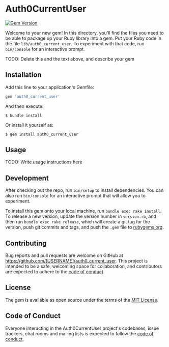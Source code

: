 # Auth0CurrentUser
[![Gem Version](https://badge.fury.io/rb/auth0_current_user.svg)](https://badge.fury.io/rb/auth0_current_user)

Welcome to your new gem! In this directory, you'll find the files you need to be able to package up your Ruby library into a gem. Put your Ruby code in the file `lib/auth0_current_user`. To experiment with that code, run `bin/console` for an interactive prompt.

TODO: Delete this and the text above, and describe your gem

## Installation

Add this line to your application's Gemfile:

```ruby
gem 'auth0_current_user'
```

And then execute:

    $ bundle install

Or install it yourself as:

    $ gem install auth0_current_user

## Usage

TODO: Write usage instructions here

## Development

After checking out the repo, run `bin/setup` to install dependencies. You can also run `bin/console` for an interactive prompt that will allow you to experiment.

To install this gem onto your local machine, run `bundle exec rake install`. To release a new version, update the version number in `version.rb`, and then run `bundle exec rake release`, which will create a git tag for the version, push git commits and tags, and push the `.gem` file to [rubygems.org](https://rubygems.org).

## Contributing

Bug reports and pull requests are welcome on GitHub at https://github.com/[USERNAME]/auth0_current_user. This project is intended to be a safe, welcoming space for collaboration, and contributors are expected to adhere to the [code of conduct](https://github.com/[USERNAME]/auth0_current_user/blob/master/CODE_OF_CONDUCT.md).


## License

The gem is available as open source under the terms of the [MIT License](https://opensource.org/licenses/MIT).

## Code of Conduct

Everyone interacting in the Auth0CurrentUser project's codebases, issue trackers, chat rooms and mailing lists is expected to follow the [code of conduct](https://github.com/[USERNAME]/auth0_current_user/blob/master/CODE_OF_CONDUCT.md).
